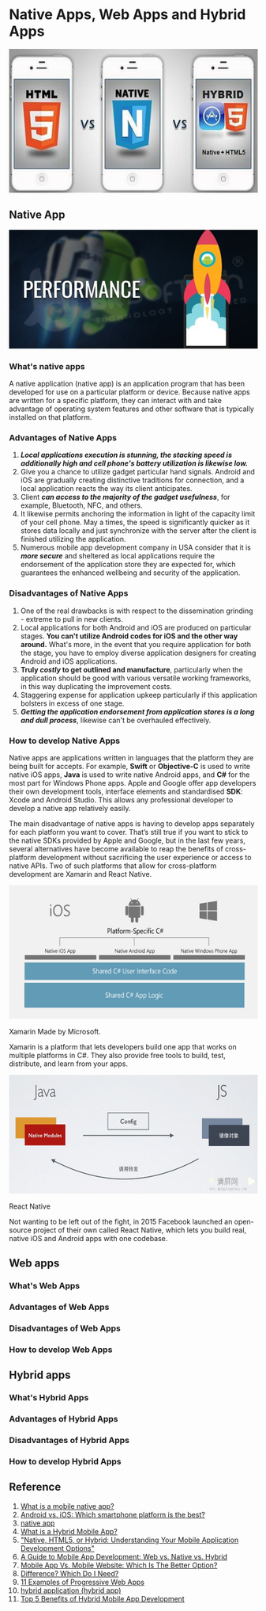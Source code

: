 # Native Apps, Web Apps and Hybrid Apps

<div align="center">
<img src="pics/1.jpg" width="550" height="290" />
</div>

## Native App

<div align="center">
<img src="pics/2.jpg" width="550" height="240" />
</div>

### What's native apps

A native application (native app) is an application program that has been developed for use on a particular platform or device. Because native apps are written for a specific platform, they can interact with and take advantage of operating system features and other software that is typically installed on that platform.

### Advantages of Native Apps

1. ***Local applications execution is stunning, the stacking speed is additionally high and cell phone's battery utilization is likewise low.***
2. Give you a chance to utilize gadget particular hand signals. Android and iOS are gradually creating distinctive traditions for connection, and a local application reacts the way its client anticipates.
3. Client ***can access to the majority of the gadget usefulness***, for example, Bluetooth, NFC, and others.
4. It likewise permits anchoring the information in light of the capacity limit of your cell phone. May a times, the speed is significantly quicker as it stores data locally and just synchronize with the server after the client is finished utilizing the application.
5. Numerous mobile app development company in USA consider that it is ***more secure*** and sheltered as local applications require the endorsement of the application store they are expected for, which guarantees the enhanced wellbeing and security of the application.

### Disadvantages of Native Apps

1. One of the real drawbacks is with respect to the dissemination grinding - extreme to pull in new clients.
2. Local applications for both Android and iOS are produced on particular stages. **You can't utilize Android codes for iOS and the other way around.** What's more, in the event that you require application for both the stage, you have to employ diverse application designers for creating Android and iOS applications.
3. **Truly ***costly*** to get outlined and manufacture**, particularly when the application should be good with various versatile working frameworks, in this way duplicating the improvement costs.
4. Staggering expense for application upkeep particularly if this application bolsters in excess of one stage.
5. ***Getting the application endorsement from application stores is a long and dull process***, likewise can't be overhauled effectively.

### How to develop Native Apps

Native apps are applications written in languages that the platform they are being built for accepts. For example, **Swift** or **Objective-C** is used to write native iOS apps, **Java** is used to write native Android apps, and **C#** for the most part for Windows Phone apps.
Apple and Google offer app developers their own development tools, interface elements and standardised **SDK**: Xcode and Android Studio. This allows any professional developer to develop a native app relatively easily.

The main disadvantage of native apps is having to develop apps separately for each platform you want to cover. That’s still true if you want to stick to the native SDKs provided by Apple and Google, but in the last few years, several alternatives have become available to reap the benefits of cross-platform development without sacrificing the user experience or access to native APIs. Two of such platforms that allow for cross-platform development are Xamarin and React Native.

<div align="center">
<img src="pics/TargetAllPlatforms_636x300.png" width="550" height="270" />
</div>

Xamarin Made by Microsoft.

Xamarin is a platform that lets developers build one app that works on multiple platforms in C#. They also provide free tools to build, test, distribute, and learn from your apps.
<br>
<div align="center">
<img src="pics/timg.jpg" width="550" height="240" />
</div>

React Native

Not wanting to be left out of the fight, in 2015 Facebook launched an open-source project of their own called React Native, which lets you build real, native iOS and Android apps with one codebase.

## Web apps

### What's Web Apps

### Advantages of Web Apps

### Disadvantages of Web Apps

### How to develop Web Apps

## Hybrid apps

### What's Hybrid Apps

### Advantages of Hybrid Apps

### Disadvantages of Hybrid Apps

### How to develop Hybrid Apps

## Reference

1. [What is a mobile native app?](https://www.quora.com/What-is-a-mobile-native-app)
1. [Android vs. iOS: Which smartphone platform is the best?](https://www.digitaltrends.com/mobile/android-vs-ios/)
1. [native app](https://searchsoftwarequality.techtarget.com/definition/native-application-native-app)
1. [What is a Hybrid Mobile App?](https://developer.telerik.com/featured/what-is-a-hybrid-mobile-app/)
1. ["Native, HTML5, or Hybrid: Understanding Your Mobile Application Development Options"](https://developer.salesforce.com/page/Native,_HTML5,_or_Hybrid:_Understanding_Your_Mobile_Application_Development_Options)
1. [A Guide to Mobile App Development: Web vs. Native vs. Hybrid](https://clearbridgemobile.com/mobile-app-development-native-vs-web-vs-hybrid/)
1. [Mobile App Vs. Mobile Website: Which Is The Better Option?](https://clearbridgemobile.com/mobile-app-vs-mobile-website-which-is-the-better-option/)
1. [Difference? Which Do I Need?](https://www.upwork.com/hiring/mobile/native-app-vs-web-app-for-mobile/)
1. [11 Examples of Progressive Web Apps](https://themanifest.com/app-development/11-examples-progressive-web-apps)
1. [hybrid application (hybrid app)](https://searchsoftwarequality.techtarget.com/definition/hybrid-application-hybrid-app)
1. [Top 5 Benefits of Hybrid Mobile App Development](https://www.rishabhsoft.com/blog/advantages-of-hybrid-mobile-apps)